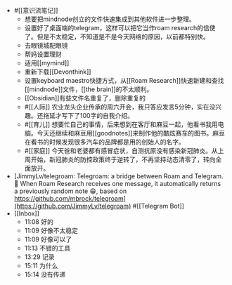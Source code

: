 - #[[意识流笔记]]
    - 想要把mindnode创立的文件快速集成到其他软件进一步整理。
    - 设置好了桌面端的telegram，这样可以把它当作roam research的信使了。但是不太稳定，不知道是不是今天网络的原因，以前都特别快。
    - 去眼镜城配眼镜
    - 帮妈设置理财
    - 适用[[mymind]]
    - 重新下载[[Devonthink]]
    - 设置keyboard maestro快捷方式，从[[Roam Research]]快速新建和查找[[mindnode]]文件，[[the brain]]的不太顺利。
    - [[Obsidian]]有些文件名重复了，删除重复的
    - #[[人际]] 农业龙头企业传承的周六开会，我只答应发言5分钟，实在没兴趣。还拖延才写下了100字的自我介绍。
    - #[[育儿]] 想要忙自己的事情，后来想到在客厅和麻豆一起，他看书我用电脑。今天还继续和麻豆用[[goodnotes]]来制作他的酷炫赛车的图书。麻豆在看书的时候发现很多汽车的品牌都是用的创始人的名字。
    - #[[家庭]] 今天爸和老婆都有感冒症状，自测抗原没有感染新冠肺炎。从上周开始，新冠肺炎的防控政策终于逆转了，不再坚持动态清零了，转向全面放开。
- [JimmyLv/telegroam: Telegroam: a bridge between Roam and Telegram. 🤩 When Roam Research receives one message, it automatically returns a previously random note 😁, based on https://github.com/mbrock/telegroam](https://github.com/JimmyLv/telegroam) 
#[[Telegram Bot]]
- [[Inbox]]
    - 11:08 好的
    - 11:09 好像不太稳定
    - 11:09 好像可以了
    - 11:13 不错的工具
    - 13:29 记录
    - 15:11 为什么
    - 15:14 没有传递
